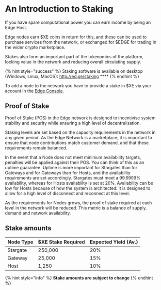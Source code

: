 # An Introduction to Staking

If you have spare computational power you can earn income by being an Edge Host.

Edge nodes earn $XE coins in return for this, and these can be used to purchase services from the network, or exchanged for $EDGE for trading in the wider crypto marketplace.

Stakes also form an important part of the tokenomics of the platform, locking value in the network and reducing overall circulating supply.

{% hint style="success" %} Staking software is available on desktop (Windows, Linux, MacOS): http://ed.ge/staking **** {% endhint %}

To add a node to the network you have to provide a stake in $XE via your account in the [Edge Console](https://console.edge.network).

## Proof of Stake

Proof of Stake \(POS\) in the Edge network is designed to incentivise system stability and security while ensuring a high level of decentralisation.

Staking levels are set based on the capacity requirements in the network in any given period. As the Edge Network is a marketplace, it is important to ensure that node contributions match customer demand, and that these requirements remain balanced.

In the event that a Node does not meet minimum availability targets, penalties will be applied against their POS. You can think of this as an uptime guarantee. Uptime is more important for Stargates than for Gateways and for Gateways than for Hosts, and the availability requirements are set accordingly. Stargates must meet a 99.9999% availability, whereas for Hosts availability is set at 20%. Availability can be low for Hosts because of how the system is architected: it is designed to allow for a high level of disconnect and reconnect at this level.

As the requirements for Nodes grows, the proof of stake required at each level in the network will be reduced. This metric is a balance of supply, demand and network availability.

## Stake amounts

| Node Type | $XE Stake Required | Expected Yield \(Av.\) |
| :--- | :--- | :--- |
| Stargate | 250,000 | 20% |
| Gateway | 25,000 | 15% |
| Host | 1,250 | 10% |

{% hint style="info" %}
**Stake amounts are subject to change**
{% endhint %}

